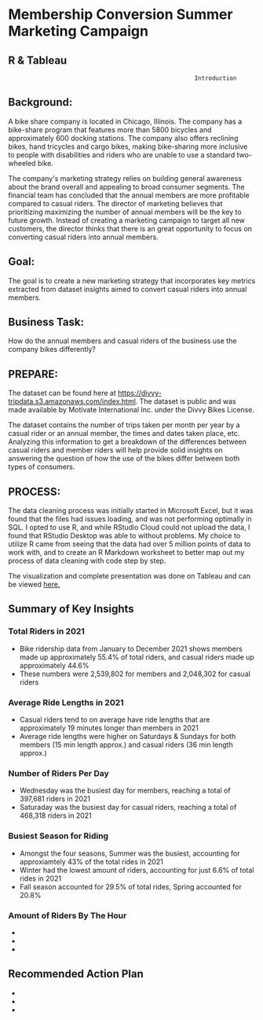# Membership Conversion Summer Marketing Campaign 
## R & Tableau


                                                         Introduction
                                                      



## **Background**: 
A bike share company is located in Chicago, Illinois. The company has a bike-share program that features more than 5800 bicycles and approximately 600 docking stations. The company also offers reclining bikes, hand tricycles and cargo bikes, making bike-sharing more inclusive to people with disabilities and riders who are unable to use a standard two-wheeled bike.

The company's marketing strategy relies on building general awareness about the brand overall and appealing to broad consumer segments. The financial team has concluded that the annual members are more profitable compared to casual riders. The director of marketing believes that prioritizing maximizing the number of annual members will be the key to future growth. Instead of creating a marketing campaign to target all new customers, the director thinks that there is an great opportunity to focus on converting casual riders into annual members.





## **Goal**: 
The goal is to create a new marketing strategy that incorporates key metrics extracted from dataset insights aimed to convert casual riders into annual members.


## **Business Task**: 
How do the annual members and casual riders of the business use the company bikes differently?


## **PREPARE**:
The dataset can be found here at https://divvy-tripdata.s3.amazonaws.com/index.html. The dataset is public and was made available by Motivate International Inc. under the Divvy Bikes License. 

The dataset contains the number of trips taken per month per year by a casual rider or an annual member, the times and dates taken place, etc. Analyzing this information to get a breakdown of the differences between casual riders and member riders will help provide solid insights on answering the question of how the use of the bikes differ between both types of consumers. 



## **PROCESS**:
The data cleaning process was initially started in Microsoft Excel, but it was found that the files had issues loading, and was not performing optimally in SQL. I opted to use R, and while RStudio Cloud could not upload the data, I found that RStudio Desktop was able to without problems. My choice to utilize R came from seeing that the data had over 5 million points of data to work with, and to create an R Markdown worksheet to better map out my process of data cleaning with code step by step. 



The visualization and complete presentation was done on Tableau and can be viewed [here.](https://public.tableau.com/app/profile/visan2980/viz/DataAnalyticsProjectDashboard/Story1#1)

## Summary of Key Insights

### **Total Riders in 2021**
* Bike ridership data from January to December 2021 shows members made up approximately 55.4% of total riders, and casual riders made up approximately 44.6%
* These numbers were 2,539,802 for members and 2,048,302 for casual riders

### **Average Ride Lengths in 2021**
* Casual riders tend to on average have ride lengths that are approximately 19 minutes longer than members in 2021
* Average ride lengths were higher on Saturdays & Sundays for both members (15 min length approx.) and casual riders (36 min length approx.)

### **Number of Riders Per Day**
* Wednesday was the busiest day for members, reaching a total of 397,681 riders in 2021
* Saturaday was the busiest day for casual riders, reaching a total of 468,318 riders in 2021

### **Busiest Season for Riding**
* Amongst the four seasons, Summer was the busiest, accounting for approxiamtely 43% of the total rides in 2021
* Winter had the lowest amount of riders, accounting for just 6.6% of total rides in 2021
* Fall season accounted for 29.5% of total rides, Spring accounted for 20.8%

### **Amount of Riders By The Hour**
*
*
*

## Recommended Action Plan
*
*
*
